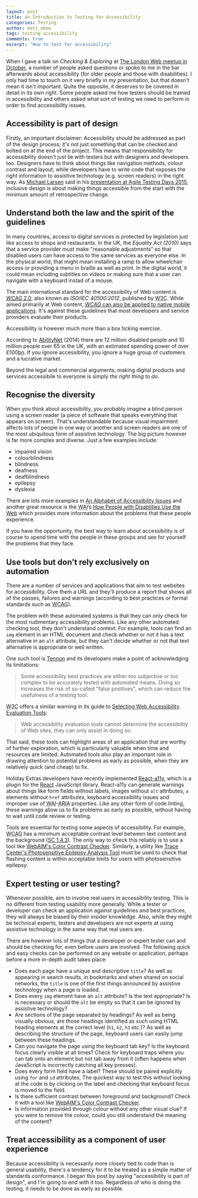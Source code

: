 ```yaml
---
layout: post
title: An Introduction to Testing for Accessibility
categories: Testing
author: matt_obee
tags: testing accessibility
comments: true
excerpt: "How to test for accessibility"
---
```


When I gave a talk on <cite>Checking & Exploring</cite> at [The London Web meetup in October](http://www.meetup.com/londonweb/events/214733702/), a number of people asked questions or spoke to me in the bar afterwards about accessibility (for older people and those with disabilities). I only had time to touch on it very briefly in my presentation, but that doesn't mean it isn't important. Quite the opposite, it deserves to be covered in detail in its own right. Some people asked me how testers should be trained in accessibility and others asked what sort of testing we need to perform in order to find accessibility issues.

## Accessibility is part of design

Firstly, an important disclaimer: Accessibility should be addressed as part of the design process; it's not just something that can be checked and bolted on at the end of the project. This means that responsibility for accessibility doesn't just lie with testers but with designers and developers too. Designers have to think about things like navigation methods, colour contrast and layout, while developers have to write code that exposes the right information to assistive technology (e.g. screen readers) in the right way. As [Michael Larsen](https://twitter.com/mkltesthead) said in his [presentation at Agile Testing Days 2015](http://www.agiletestingdays.com/session/making-a-web-for-everyone/), inclusive design is about making things accessible from the start with the minimum amount of retrospective change.

## Understand both the law and the spirit of the guidelines

In many countries, access to digital services is protected by legislation just like access to shops and restaurants. In the UK, the <cite>Equality Act (2010)</cite> says that a service provider must make "reasonable adjustments" so that disabled users can have access to the same services as everyone else. In the physical world, that might mean installing a ramp to allow wheelchair access or providing a menu in braille as well as print. In the digital world, it could mean including subtitles on videos or making sure that a user can navigate with a keyboard instad of a mouse.

The main international standard for the accessibility of Web content is [<cite><abbr title="Web Content Accessibility Guidelines">WCAG</abbr></cite> 2.0](http://www.w3.org/TR/WCAG20/), also known as <cite>ISO/IEC 40500:2012</cite>, published by <abbr title="World Wide Web Consortium">W3C</abbr>. While aimed primarily at Web content, [<cite><abbr title="Web Content Accessibility Guidelines">WCAG</abbr></cite> can also be applied to native mobile applications](http://www.w3.org/TR/mobile-accessibility-mapping/). It's against these guidelines that most developers and service providers evaluate their products.

Accessibility is however much more than a box ticking exercise.

According to [AbilityNet](https://www.abilitynet.org.uk/advice-information/enation/travel-and-tourism-summer-july-2014) (2014) there are 12 million disabled people and 10 million people over 65 in the UK, with an estimated spending power of over £100<abbr title="billion">bn</abbr>. If you ignore accessibility, you ignore a huge group of customers and a lucrative market.

Beyond the legal and commercial arguments, making digital products and services accessibile to everyone is simply _the right thing to do_.

## Recognise the diversity

When you think about accessibility, you probably imagine a blind person using a screen reader (a piece of software that speaks everything that appears on screen). That's understandable because visual impairment affects lots of people in one way or another and screen readers are one of the most ubiquitous form of assistive technology. The big picture however is far more complex and diverse. Just a few examples include:

* impaired vision
* colourblindness
* blindness
* deafness
* deafblindness
* epilepsy
* dyslexia

There are lots more examples in [An Alphabet of Accessibility Issues](https://the-pastry-box-project.net/anne-gibson/2014-july-31) and another great resource is the <abbr title="Web Accessibility Initiative">WAI</abbr>’s [How People with Disablities Use the Web](http://www.w3.org/WAI/intro/people-use-web/Overview.html) which provides more information about the problems that these people experience.

If you have the opportunity, the best way to learn about accessibility is of course to spend time with the people in these groups and see for yourself the problems that they face.

## Use tools but don't rely exclusively on automation

There are a number of services and applications that aim to test websites for accessibility. Give them a URL and they'll produce a report that shows all of the passes, failures and warnings (according to best practices or formal standards such as <abbr title="Web Content Accessibility Guidelines">WCAG</abbr>).

The problem with these automated systems is that they can only check for the most rudimentary accessibility problems. Like any other automated checking tool, they don't understand context. For example, tools can find an `img` element in an HTML document and check whether or not it has a text alternative in an `alt` attribute, but they can't decide whether or not that text alternative is appropriate or well written.

One such tool is [Tennon](http://www.tenon.io/documentation/what-tenon-tests.php) and its developers make a point of acknowledging its limitations:

> Some accessibility best practices are either too subjective or too complex to be accurately tested with automated means. Doing so increases the risk of so-called "false positives", which can reduce the usefulness of a testing tool.

<abbr title="World Wide Web Consortium">W3C</abbr> offers a similar warning in its guide to [Selecting Web Accessibility Evaluation Tools](http://www.w3.org/WAI/eval/selectingtools.html):

> Web accessibility evaluation tools cannot determine the accessibility of Web sites, they can only assist in doing so.

That said, these tools can highlight areas of an application that are worthy of further exploration, which is particularly valuable when time and resources are limited. Automated tools also play an important role in drawing attention to potential problems as early as possible, when they are relatively quick (and cheap) to fix.

Holiday Extras developers have recently implemented [React-a11y](https://github.com/rackt/react-a11y), which is a plugin for the [React](https://facebook.github.io/react/) JavaScript library. React-a11y can generate warnings about things like form fields without labels, images without `alt` attributes, `a` elements without `href` attributes, keyboard accessibility issues and improper use of <abbr title="Web Accessibility Initiative">WAI</abbr>-<abbr title="Accessible Rich Internet Applications">ARIA</abbr> properties. Like any other form of code linting, these warnings allow us to fix problems as early as possible, without having to wait until code review or testing.

Tools are essential for testing some aspects of accessibility. For example, <abbr title="Web Content Accessibility Guidelines">WCAG</abbr> has a minimum acceptable contrast level between text content and the background ([SC 1.4.3](http://www.w3.org/TR/UNDERSTANDING-WCAG20/visual-audio-contrast-contrast.html)). The only way to check this reliably is to use a tool like [WebAIM's Color Contrast Checker](http://webaim.org/resources/contrastchecker/). Similarly, a utility like [Trace Center's Photosensitive Epilepsy Analysis Tool](http://trace.wisc.edu/peat/) must be used to check that flashing content is within acceptable limits for users with photosensitive epilepsy.

## Expert testing or user testing?

Whenever possible, aim to involve real users in accessibility testing. This is no different from testing usability more generally. While a tester or developer can check an application against guidelines and best practices, they will always be biased by their insider knowledge. Also, while they might be technical experts, testers and developers are not experts at using assistive technology in the same way that real users are.

There are however lots of things that a developer or expert tester can and should be checking for, even before users are involved. The following quick and easy checks can be performed on any website or application, perhaps before a more in-depth audit takes place:

* Does each page have a unique and descriptive `title`? As well as appearing in search results, in bookmarks and when shared on social networks, the `title` is one of the first things announced by assistive technology when a page is loaded.
* Does every `img` element have an `alt` attribute? Is the text appropriate? Is is necessary or should the `alt` be empty so that it can be ignored by assistive technology?
* Are sections of the page separated by headings? As well as being visually obvious, are those headings identified as such using HTML heading elements at the correct level (`h1`, `h2`, `h3` etc.)? As well as describing the structure of the page, keyboard users can easily jump between these headings.
* Can you navigate the page using the keyboard tab key? Is the keyboard focus clearly visible at all times? Check for keyboard traps where you can tab onto an element but not tab away from it (often happens when JavaScript is incorrectly catching all key presses).
* Does every form field have a label? These should be paired explicitly using `for` and `id` attributes. The quickest way to test this without looking at the code is by clicking on the label and checking that keyboard focus is moved to the field.
* Is there sufficient contrast between foreground and background? Check it with a tool like [WebAIM's Color Contrast Checker](http://webaim.org/resources/contrastchecker/).
* Is information provided through colour without any other visual clue? If you were to remove the colour, could you still understand the meaning of the content?

## Treat accessibility as a component of user experience

Because accessibility is necessarily more closely tied to code than is general usability, there's a tendency for it to be treated as a simple matter of standards conformance. I began this post by saying "accessibility is part of design", and I'm going to end with it too. Regardless of who is doing the testing, it needs to be done as early as possible.
